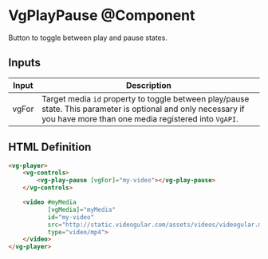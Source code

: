 # VgPlayPause @Component

Button to toggle between play and pause states.

## Inputs

| Input | Description |
|--- |--- |
| vgFor | Target media `id` property to toggle between play/pause state. This parameter is optional and only necessary if you have more than one media registered into `VgAPI`. |

## HTML Definition

```html
<vg-player>
    <vg-controls>
        <vg-play-pause [vgFor]="my-video"></vg-play-pause>
    </vg-controls>

    <video #myMedia
           [vgMedia]="myMedia"
           id="my-video"
           src="http://static.videogular.com/assets/videos/videogular.mp4"
           type="video/mp4">
    </video>
</vg-player>
```

